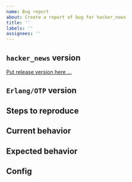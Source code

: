 ```yaml
---
name: Bug report
about: Create a report of bug for hacker_news
title: ''
labels: ''
assignees: ''
---
```


## `hacker_news` version
[Put release version here ...](https://github.com/vkatsuba/hacker_news/releases/tag/ReleaseVersionHere...)

## `Erlang/OTP` version
<!-- Put the `Erlang/OTP` version ... -->

## Steps to reproduce
<!-- (Optional)Describe steps to reproduce bug ... -->

## Current behavior
<!-- Describe current behavior ... -->

## Expected behavior
<!-- Describe expected behavior ... -->

## Config
<!-- (Optional)Put configuration ... -->
